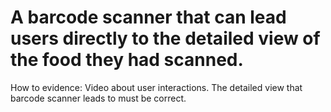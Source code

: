 # A barcode scanner that can lead users directly to the detailed view of the food they had scanned.

How to evidence: Video about user interactions. The detailed view that barcode scanner leads to must be correct.